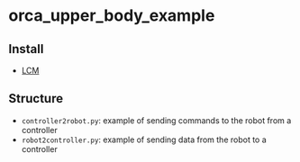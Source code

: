 # orca_upper_body_example

## Install

- [LCM](https://lcm-proj.github.io/lcm/content/install-instructions.html)

## Structure
- `controller2robot.py`: example of sending commands to the robot from a controller
- `robot2controller.py`: example of sending data from the robot to a controller